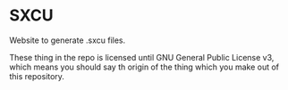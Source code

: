 # SXCU
Website to generate .sxcu files.

These thing in the repo is licensed until GNU General Public License v3, which means you should
say th origin of the thing which you make out of this repository.

